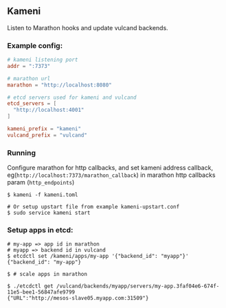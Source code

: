 ## Kameni

Listen to Marathon hooks and update vulcand backends.

### Example config:

```toml
# kameni listening port
addr = ":7373"

# marathon url
marathon = "http://localhost:8080"

# etcd servers used for kameni and vulcand
etcd_servers = [
  "http://localhost:4001"
]

kameni_prefix = "kameni"
vulcand_prefix = "vulcand"
```

### Running

Configure marathon for http callbacks, and set kameni address callback, eg(`http://localhost:7373/marathon_callback`) in marathon http callbacks param (`http_endpoints`)

```
$ kameni -f kameni.toml

# Or setup upstart file from example kameni-upstart.conf
$ sudo service kameni start
```

### Setup apps in etcd:

```
# my-app => app id in marathon
# myapp => backend id in vulcand
$ etcdctl set /kameni/apps/my-app '{"backend_id": "myapp"}'
{"backend_id": "my-app"}

$ # scale apps in marathon

$ ./etcdctl get /vulcand/backends/myapp/servers/my-app.3faf04e6-674f-11e5-bee1-56847afe9799
{"URL":"http://mesos-slave05.myapp.com:31509"}
```
